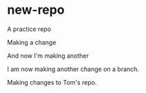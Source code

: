# new-repo
 A practice repo

Making a change

And now I'm making another

I am now making another change on a branch.

Making changes to Tom's repo.
